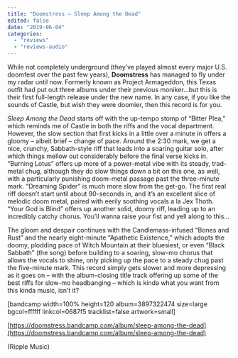 ```yaml
---
title: "Doomstress – Sleep Among the Dead"
edited: false
date: "2019-06-04"
categories:
  - "reviews"
  - "reviews-audio"
---
```


While not completely underground (they’ve played almost every major U.S. doomfest over the past few years), **Doomstress** has managed to fly under my radar until now. Formerly known as Project Armageddon, this Texas outfit had put out three albums under their previous moniker…but this is their first full-length release under the new name. In any case, if you like the sounds of Castle, but wish they were doomier, then this record is for you.

_Sleep Among the Dead_ starts off with the up-tempo stomp of “Bitter Plea,” which reminds me of Castle in both the riffs and the vocal department. However, the slow section that first kicks in a little over a minute in offers a gloomy – albeit brief – change of pace. Around the 2:30 mark, we get a nice, crunchy, Sabbath-style riff that leads into a soaring guitar solo, after which things mellow out considerably before the final verse kicks in. “Burning Lotus” offers up more of a power-metal vibe with its steady, trad-metal chug, although they do slow things down a bit on this one, as well, with a particularly punishing doom-metal passage past the three-minute mark. “Dreaming Spider” is much more slow from the get-go. The first real riff doesn’t start until about 90-seconds in, and it’s an excellent slice of melodic doom metal, paired with eerily soothing vocals a la Jex Thoth. “Your God is Blind” offers up another solid, doomy riff, leading up to an incredibly catchy chorus. You’ll wanna raise your fist and yell along to this…

The gloom and despair continues with the Candlemass-infused “Bones and Rust” and the nearly eight-minute “Apathetic Existence,” which adopts the doomy, plodding pace of Witch Mountain at their bluesiest, or even “Black Sabbath” (the song) before building to a soaring, slow-mo chorus that allows the vocals to shine, only picking up the pace to a steady chug past the five-minute mark. This record simply gets slower and more depressing as it goes on – with the album-closing title track offering up some of the best riffs for slow-mo headbanging – which is kinda what you want from this kinda music, isn’t it?

\[bandcamp width=100% height=120 album=3897322474 size=large bgcol=ffffff linkcol=0687f5 tracklist=false artwork=small\]

[https://doomstress.bandcamp.com/album/sleep-among-the-dead](https://doomstress.bandcamp.com/album/sleep-among-the-dead)

(Ripple Music)
